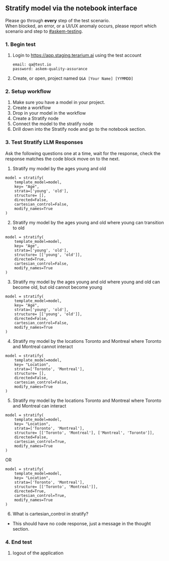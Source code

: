 ## Stratify model via the notebook interface
Please go through __every__ step of the test scenario.\
When blocked, an error, or a UI/UX anomaly occurs, please report which scenario and step to [\#askem-testing](https://unchartedsoftware.slack.com/archives/C06FGLXB2CE).

### 1. Begin test
1. Login to https://app.staging.terarium.ai using the test account
    ```
    email: qa@test.io
    password: askem-quality-assurance
    ```
2. Create, or open, project named `Q&A [Your Name] [YYMMDD]`

### 2. Setup workflow
1. Make sure you have a model in your project.
2. Create a workflow
3. Drop in your model in the workflow 
4. Create a Stratify node 
5. Connect the model to the stratify node
6. Drill down into the Stratify node and go to the notebook section.

### 3. Test Stratify LLM Responses
Ask the following questions one at a time, wait for the response, check the response matches the code block move on to the next.

1. Stratify my model by the ages young and old
```
model = stratify(
    template_model=model,
    key= "Age",
    strata=['young', 'old'],
    structure= [],
    directed=False,
    cartesian_control=False,
    modify_names=True
)
```

2. Stratify my model by the ages young and old where young can transition to old
``` 
model = stratify(
    template_model=model,
    key= "Age",
    strata=['young', 'old'],
    structure= [['young', 'old']],
    directed=True,
    cartesian_control=False,
    modify_names=True
)
```

3. Stratify my model by the ages young and old where young and old can become old, but old cannot become young
``` 
model = stratify(
    template_model=model,
    key= "Age",
    strata=['young', 'old'],
    structure= [['young', 'old']],
    directed=False,
    cartesian_control=False,
    modify_names=True
)
```
4. Stratify my model by the locations Toronto and Montreal where Toronto and Montreal cannot interact 
```
model = stratify(
    template_model=model,
    key= "Location",
    strata=['Toronto', 'Montreal'],
    structure= [],
    directed=False,
    cartesian_control=False,
    modify_names=True
)
```

5. Stratify my model by the locations Toronto and Montreal where Toronto and Montreal can interact
```
model = stratify(
    template_model=model,
    key= "Location",
    strata=['Toronto', 'Montreal'],
    structure= [['Toronto', 'Montreal'], ['Montreal', 'Toronto']],
    directed=False,
    cartesian_control=True,
    modify_names=True
)
```

OR
```
model = stratify(
    template_model=model,
    key= "Location",
    strata=['Toronto', 'Montreal'],
    structure= [['Toronto', 'Montreal']],
    directed=True,
    cartesian_control=True,
    modify_names=True
)
```

6. What is cartesian_control in stratify? 
- This should have no code response, just a message in the thought section.


### 4. End test
1. logout of the application 
